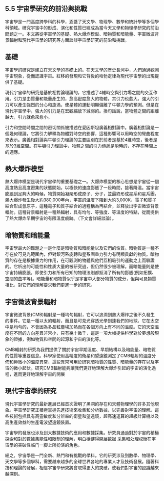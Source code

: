 ## 5.5 宇宙學研究的前沿與挑戰

宇宙學是一門高度跨學科的科學，涵蓋了天文學、物理學、數學和統計學等多個學科領域。研究宇宙中的形成、演化和性質已經成為當今天文學和物理學研究的前沿問題之一。本文將從宇宙學的基礎、熱大爆炸模型、暗物質和暗能量、宇宙微波背景輻射和現代宇宙學的研究等方面談談宇宙學研究的前沿和挑戰。

## 基礎

宇宙學的研究是建立在天文學的基礎上的。在天文學的歷史長河中，人們通過觀測宇宙現象，從而認識宇宙。紅移的發現和它背後的哈勃定律為現代宇宙學的出現提供了基礎。

現代宇宙學的研究是基於相對論理論的，它描述了4維時空與引力場之間的交互作用。引力是由質量和能量產生的，愈高密度愈大的物體，其引力也愈大。強大的引力可以產生強烈的分心和旋渦，使星體的運動明顯偏離了牛頓力學的預測。但是在現代宇宙學中，強大的引力是在宏觀縮放下減弱的。換句話說，當物體之間的距離越大，引力就愈來愈小。

引力和空間時間之間的密切關係被描述在愛因斯坦廣義相對論中。廣義相對論是一個幾何理論，它將引力解釋為物體對時空的影響，這種影響可以用時空的彎曲程度來表示。廣義相對論與牛頓引力理論的主要區別在於前者是基於4維時空，後者是基於3維空間。在牛頓引力理論中，物體之間的引力傳遞是瞬時的，不存在時間上的適應。

## 熱大爆炸模型

熱大爆炸模型是現代宇宙學的重要基礎之一。大爆炸模型的核心思想是宇宙從一個高度熱且高度密集的狀態開始，以極快的速度膨脹了一段時間，接著降溫。當宇宙膨脹到足夠大的時候，物質開始凝聚形成原子、分子，並最終形成星系和星系團。 熱大爆炸發生後大約380,000年內，宇宙的溫度下降到大約3,000K，電子和質子結合形成氫原子，這種電子和質子結合的過程稱為再結合，並釋放出宇宙微波背景輻射。這種背景輻射是一種熱輻射，具有均勻、等強度、等溫度的特點，從而提供了熱大爆炸早期宇宙的有限溫度痕跡。（下文會詳細談論）。

## 暗物質和暗能量

宇宙學最大的難題之一是什麼是暗物質和暗能量以及它們的性質。暗物質是一種不存在於可見光範圍內，但對銀河系旋轉和星系團重力引力有明顯貢獻的物質。暗物質的存在是根據重力的作用，在可觀測的物體與他們互相吸引的運動之上而驗證的。它析出的可能性和性质大量的被研究過，但仍然很少被理解。而暗能量則是使宇宙持續膨脹，即使引力和所有已知的物理法則都抵消了所有的膨脹(例如拓撲、空間的曲率等)。暗能量和暗物質似乎是宇宙中大部分物質的成分，但與可見物質相比，對它們的理解要求我們更進一步的研究。

## 宇宙微波背景輻射

宇宙微波背景(CMB)輻射是一種均勻輻射，它可以追溯到熱大爆炸之後不久發生的事件。它是一種以太的輻射，而且是可見光穿透光學到達我們的地球。它在太空中是均勻的，不會因為多晶粒塵埃加熱而在各個方向上有不同的溫度。它的天空溫度在不同的方向差異非常小，只有幾十微千，這是一項大幅提供科學對於夢想般現象的證據，例如物質和空間的起源和宇宙的演化等。

CMB輻射的研究為我們提供了關於宇宙早期溫度、早期結構以及暗能量、暗物質的性質等重要信息。科學家使用高精度的衛星和望遠鏡測定了CMB輻射的溫度分佈和極微小的溫度異常，這些異常可用於研究暗物質的性質、暗能量的存在以及宇宙的微小起伏。研究CMB輻射能夠讓我們更好地理解大爆炸引起的宇宙的演化過程，進而更好地理解宇宙的開展

## 現代宇宙學的研究

現代宇宙學研究的最新進展已經首次證明了黑洞的存在和天體物理學的許多其他現象。宇宙學研究正積極掌握先進技術來收集和分析數據，以完善對宇宙的理解。這些技術包括具有高靈敏度和分辨率的衛星和望遠鏡，超高速運算的超級計算機以及高生產效益的生產電波望遠鏡裝置。

宇宙學的發展也涉及到大數據技術的應用和數據採集。研究員通過對於宇宙的積極探索和對於數據集能性和限制的理解，明白穩健得開展数据 采集和处理权衡在宇宙學的突破性临门一脚上所扮演的角色。

總之，宇宙學是一門全新、熱門和有挑戰的學科。它的研究涉及到數學、物理學、天文學等多個學科，需要越來越多的全球世界各地的專業人才及技術發展。隨著科技和理論的發展，相信宇宙學研究將會取得更大的突破，使我們對宇宙的認識越來越深刻。